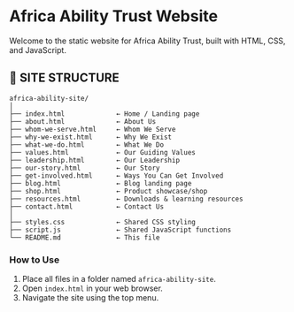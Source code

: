 # Africa Ability Trust Website

Welcome to the static website for Africa Ability Trust, built with HTML, CSS, and JavaScript.

## 🔧 SITE STRUCTURE

```
africa-ability-site/
│
├── index.html             ← Home / Landing page
├── about.html             ← About Us
├── whom-we-serve.html     ← Whom We Serve
├── why-we-exist.html      ← Why We Exist
├── what-we-do.html        ← What We Do
├── values.html            ← Our Guiding Values
├── leadership.html        ← Our Leadership
├── our-story.html         ← Our Story
├── get-involved.html      ← Ways You Can Get Involved
├── blog.html              ← Blog landing page
├── shop.html              ← Product showcase/shop
├── resources.html         ← Downloads & learning resources
├── contact.html           ← Contact Us
│
├── styles.css             ← Shared CSS styling
├── script.js              ← Shared JavaScript functions
└── README.md              ← This file
```

### How to Use

1. Place all files in a folder named `africa-ability-site`.
2. Open `index.html` in your web browser.
3. Navigate the site using the top menu.
